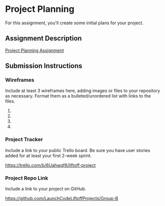 # Project Planning
For this assignment, you'll create some initial plans for your project.

## Assignment Description
[Project Planning Assignment](https://education.launchcode.org/liftoff/modules/assignments/project-planning)

## Submission Instructions

### Wireframes

Include at least 3 wireframes here, adding images or files to your repository as necessary. Format them as a bulleted/unordered list with links to the files.

1.
2.
3.
4.

### Project Tracker

Include a link to your public Trello board. Be sure you have user stories added for at least your first 2-week sprint.

https://trello.com/b/6Uahwqf6/liftoff-project

### Project Repo Link

Include a link to your project on GitHub.

https://github.com/LaunchCodeLiftoffProjects/Group-B
